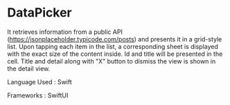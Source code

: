 # DataPicker
It retrieves information from a public API (https://jsonplaceholder.typicode.com/posts) and presents it in a grid-style list.
Upon tapping each item in the list, a corresponding sheet is displayed with the exact size of the content inside.
Id and title will be presented in the cell.
Title and detail along with "X" button to dismiss the view is shown in the detail view.


Language Used : Swift

Frameworks : SwiftUI
